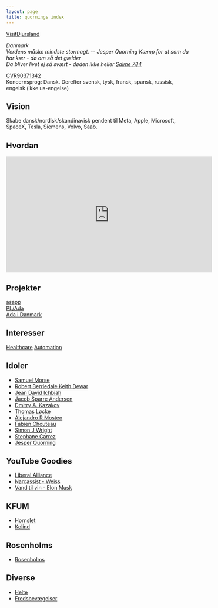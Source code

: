 ```yaml
---
layout: page
title: quornings index
---
```

[VisitDjursland](https://visitdjursland.dk)

<cite>
Danmark<br>
Verdens måske mindste stormagt.
-- Jesper Quorning
</cite>

<cite>
Kæmp for at som du har kær - dø om så det gælder<br>
Da bliver livet ej så svært - døden ikke heller
<a href="https://www.folkekirken.dk/om-troen/salmer/altid-frejdig-naar-du-gaar">Salme 784</a>
</cite>

[CVR90371342](https://datacvr.virk.dk/enhed/virksomhed/37901342)  
Koncernsprog: Dansk. Derefter svensk, tysk, fransk, spansk, russisk, engelsk (ikke us-engelse)

Vision
----
Skabe dansk/nordisk/skandinavisk pendent til Meta, Apple, Microsoft, SpaceX, Tesla, Siemens, Volvo, Saab.

Hvordan
----
<iframe
 width="560" height="315"
 src="https://www.youtube.com/embed/Z9NYDgbKsBE?start=0"
 title="YouTube video player"
 frameborder="0" allow="accelerometer; autoplay;
 clipboard-write; encrypted-media; gyroscope;
 picture-in-picture; web-share" allowfullscreen
 >
</iframe>

Projekter
----
[asapp](https://github.com/quornings/asapp)  
[PL/Ada](https://github.com/quornings/plada)  
[Ada i Danmark](/ada-i-danmark/)  

Interesser
----
[Healthcare](/healthcare)
[Automation](/automation/)

Idoler
----
- [Samuel Morse](https://da.wikipedia.org/wiki/Samuel_Morse)
- [Robert Berriedale Keith Dewar](https://en.wikipedia.org/wiki/Robert_Dewar)
- [Jean David Ichbiah](https://en.wikipedia.org/wiki/Jean_Ichbiah)
- [Jacob Sparre Andersen](http://www.jacob-sparre.dk)
- [Dmitry A. Kazakov](http://www.dmitry-kazakov.de)
- [Thomas Løcke](https://github.com/ThomasLocke)
- [Alejandro R Mosteo](https://github.com/mosteo)
- [Fabien Chouteau](https://github.com/Fabien-Chouteau)
- [Simon J Wright](https://github.com/simonjwright)
- [Stephane Carrez](https://gitlab.com/stcarrez)
- [Jesper Quorning](https://github.com/jquorning)

YouTube Goodies
----
- [Liberal Alliance](https://fb.watch/hZGa_1uBLP/)
- [Narcassist - Weiss](https://fb.watch/i4lcLQGDti/)
- [Vand til vin - Elon Musk](https://fb.watch/i4nm-lPN19/)

KFUM
----
- [Hornslet](/kirke/kfum/hornslet/)
- [Kolind](/kirke/kfum/kolind/)

Rosenholms
----
- [Rosenholms](https://rosenholms.github.io)

Diverse
----
- [Helte](/helte/)
- [Fredsbevægelser](/fred/)
